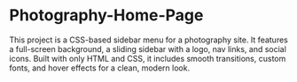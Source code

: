 # Photography-Home-Page
This project is a CSS-based sidebar menu for a photography site. It features a full-screen background, a sliding sidebar with a logo, nav links, and social icons. Built with only HTML and CSS, it includes smooth transitions, custom fonts, and hover effects for a clean, modern look.
